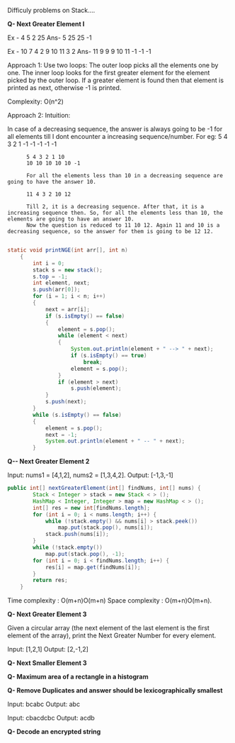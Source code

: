 
Difficuly problems on Stack....

**Q- Next Greater Element I**

Ex - 4 5 2 25
Ans- 5 25 25 -1

Ex - 10 7 4 2 9 10 11 3 2
Ans- 11 9 9 9 10 11 -1 -1 -1

Approach 1: Use two loops: The outer loop picks all the elements one by one. The inner loop looks for the first greater element for the element picked by the outer loop. If a greater element is found then that element is printed as next, otherwise -1 is printed.

Complexity: O(n^2)

Approach 2:
  Intuition:
  
  In case of a decreasing sequence, the answer is always going to be -1 for all elements till I dont encounter a increasing sequence/number. 
  For eg: 5 4 3 2 1
          -1 -1 -1 -1 -1
          
          5 4 3 2 1 10
          10 10 10 10 10 -1
          
          For all the elements less than 10 in a decreasing sequence are going to have the answer 10. 
          
          11 4 3 2 10 12
          
          Till 2, it is a decreasing sequence. After that, it is a increasing sequence then. So, for all the elements less than 10, the elements are going to have an answer 10. 
          Now the question is reduced to 11 10 12. Again 11 and 10 is a decreasing sequence, so the answer for them is going to be 12 12. 
          
```java

static void printNGE(int arr[], int n)  
    { 
        int i = 0; 
        stack s = new stack(); 
        s.top = -1; 
        int element, next; 
        s.push(arr[0]); 
        for (i = 1; i < n; i++)  
        { 
            next = arr[i]; 
            if (s.isEmpty() == false)  
            {  
                element = s.pop(); 
                while (element < next)  
                { 
                    System.out.println(element + " --> " + next); 
                    if (s.isEmpty() == true) 
                        break; 
                    element = s.pop(); 
                } 
                if (element > next) 
                    s.push(element); 
            } 
            s.push(next); 
        } 
        while (s.isEmpty() == false)  
        { 
            element = s.pop(); 
            next = -1; 
            System.out.println(element + " -- " + next); 
        } 
```
**Q-- Next Greater Element 2**

Input: nums1 = [4,1,2], nums2 = [1,3,4,2].
Output: [-1,3,-1]

```java
public int[] nextGreaterElement(int[] findNums, int[] nums) {
        Stack < Integer > stack = new Stack < > ();
        HashMap < Integer, Integer > map = new HashMap < > ();
        int[] res = new int[findNums.length];
        for (int i = 0; i < nums.length; i++) {
            while (!stack.empty() && nums[i] > stack.peek())
                map.put(stack.pop(), nums[i]);
            stack.push(nums[i]);
        }
        while (!stack.empty())
            map.put(stack.pop(), -1);
        for (int i = 0; i < findNums.length; i++) {
            res[i] = map.get(findNums[i]);
        }
        return res;
    }
```
Time complexity : O(m+n)O(m+n)
Space complexity : O(m+n)O(m+n).

**Q- Next Greater Element 3**

Given a circular array (the next element of the last element is the first element of the array), print the Next Greater Number for every element. 

Input: [1,2,1]
Output: [2,-1,2]


**Q- Next Smaller Element 3**

**Q- Maximum area of a rectangle in a histogram**

**Q- Remove Duplicates and answer should be lexicographically smallest**

Input: bcabc
Output: abc

Input: cbacdcbc
Output: acdb

**Q- Decode an encrypted string**


